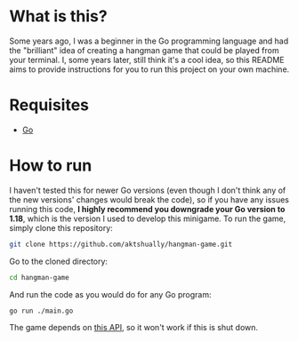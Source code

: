 # What is this?
Some years ago, I was a beginner in the Go programming language and had the "brilliant" idea of creating a hangman game that could be played from your terminal.
I, some years later, still think it's a cool idea, so this README aims to provide instructions for you to run this project on your own machine.

# Requisites
- [Go](https://go.dev/)

# How to run
I haven't tested this for newer Go versions (even though I don't think any of the new versions' changes would break the code), so if you have any issues running this code, **I highly recommend you downgrade your Go version to 1.18**, which is the version I used to develop this minigame.
To run the game, simply clone this repository:
```bash
git clone https://github.com/aktshually/hangman-game.git
```
Go to the cloned directory:
```bash
cd hangman-game
```
And run the code as you would do for any Go program:
```bash
go run ./main.go
```
  The game depends on [this API](https://random-word-api.herokuapp.com/word), so it won't work if this is shut down.
